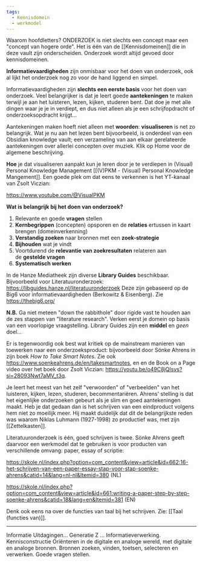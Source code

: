 ```yaml
---
tags:
  - Kennisdomein
  - werkmodel
---
```

Waarom hoofdletters? ONDERZOEK is niet slechts een concept maar een "concept van hogere orde". Het is één van de [[Kennisdomeinen]] die in deze vault zijn onderscheiden. Onderzoek wordt altijd gevoed door kennisdomeinen. 

**Informatievaardigheden** zijn onmisbaar voor het doen van onderzoek, ook al lijkt het onderzoek nog zo voor de hand liggend en simpel.

Informatievaardigheden zijn **slechts een eerste basis** voor het doen van onderzoek. Veel belangrijker is dat je leert goede **aantekeningen** te maken terwijl je aan het luisteren, lezen, kijken, studeren bent. Dat doe je met alle dingen waar je je in verdiept, en dus niet alleen als je een schrijfopdracht of onderzoeksopdracht krijgt...

Aantekeningen maken hoeft niet alleen met **woorden**: **visualiseren** is net zo belangrijk. Wat je nu aan het lezen bent bijvoorbeeld, is onderdeel van een Obsidian knowledge vault; een verzameling van aan elkaar gerelateerde aantekeningen over allerlei concepten over muziek.
Klik op Home voor de algemene beschrijving.

**Hoe** je dat visualiseren aanpakt kun je leren door je te verdiepen in (Visual) Personal Knowledge Management [[(V)PKM -  (Visual) Personal Knowledge Mangement]]. Een goede plek om dat eens te verkennen is het YT-kanaal van Zsolt Viczian:

https://www.youtube.com/@VisualPKM 

**Wat is belangrijk bij het doen van onderzoek?**

1. Relevante en goede **vragen** stellen
2. **Kernbegrippen** (concepten) opsporen en de **relaties** ertussen in kaart brengen (domeinverkenning)
3. **Verstandig zoeken** naar bronnen met een **zoek-strategie**
4. **Bijhouden** wat je vindt
5. Voortdurend de **relevantie van zoekresultaten** relateren aan de **gestelde vragen**
6. **Systematisch werken**

In de Hanze Mediatheek zijn diverse **Library Guides** beschikbaar.
Bijvoorbeeld voor Literatuuronderzoek: https://libguides.hanze.nl/literatuuronderzoek
Deze zijn gebaseerd op de Big6 voor informatievaardigheden (Berkowitz & Eisenberg).
Zie https://thebig6.org/

**N.B.** Ga niet meteen "down the rabbithole" door rigide vast te houden aan de zes stappen van "literature research". Verken eerst je domein op basis van een voorlopige vraagstelling. Library Guides zijn een **middel** en *geen* doel... 

Er is tegenwoordig ook best wat kritiek op de mainstream manieren van toewerken naar een onderzoeksproduct: bijvoorbeeld door Sönke Ahrens in zijn boek *How to Take Smart Notes*. Zie ook https://www.soenkeahrens.de/en/takesmartnotes, en 
en de Book on a Page video over het boek door Zsolt Viczian: https://youtu.be/o49C8jQIsvs?si=28093Nwt7aMV_t3q. 

Je leert het meest van het zelf "verwoorden" of "verbeelden" van het luisteren, kijken, lezen, studeren, becommentariëren. Ahrens' stelling is dat het eigenlijke onderzoeken gebeurt als je slim en goed aantekeningen maakt. Heb je dat gedaan dan is het schrijven van een eindproduct volgens hem niet zo moeilijk meer. Hij maakt duidelijk dat dit de belangrijkste reden was waarom Niklas Luhmann (1927-1998) zo productief was, met zijn [[Zettelkasten]].

Literatuuronderzoek is één, goed schrijven is twee. 
Sönke Ahrens geeft daarvoor een werkmodel dat te gebruiken is voor producten van verschillende omvang: paper, essay of scriptie: 



https://skole.nl/index.php?option=com_content&view=article&id=662:16-het-schrijven-van-een-paper-essay-stap-voor-stap-soenke-ahrens&catid=14&lang=nl-nl&Itemid=380 (NL)

https://skole.nl/index.php?option=com_content&view=article&id=661:writing-a-paper-step-by-step-soenke-ahrens&catid=18&lang=en&Itemid=381  (EN)

Denk ook eens na over de functies van taal bij het schrijven. 
Zie: [[Taal (functies van)]]. 

---
Informatie
Uitdagingen...
Generatie Z ...
Informatieverwerking.
Kennisconstructie
Oriënteren in de digitale en analoge wereld, met digitale en analoge bronnen.
Bronnen zoeken, vinden, toetsen, selecteren en verwerken.
Goede vragen stellen.



